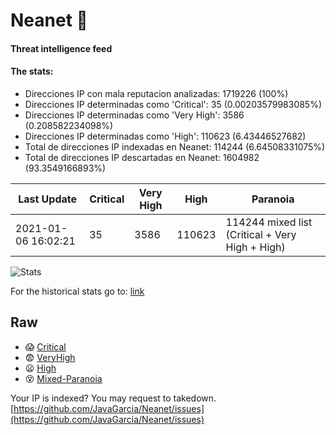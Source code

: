 # Neanet :hocho:
#### Threat intelligence feed
#### The stats:

- Direcciones IP con mala reputacion analizadas: 1719226 (100%)
- Direcciones IP determinadas como 'Critical':  35 (0.00203579983085%)
- Direcciones IP determinadas como 'Very High':  3586 (0.208582234098%)
- Direcciones IP determinadas como 'High':  110623 (6.43446527682)
- Total de direcciones IP indexadas en Neanet:  114244 (6.64508331075%)
- Total de direcciones IP descartadas en Neanet:  1604982 (93.3549166893%)

| Last Update | Critical | Very High | High | Paranoia |
| --- | --- | --- | --- | --- |
| 2021-01-06 16:02:21 | 35 | 3586 | 110623 | 114244 mixed list (Critical + Very High + High)|

![Stats](https://docs.google.com/spreadsheets/d/e/2PACX-1vSnaNMIXVabIpDJjufMlzH7poXnshF3mgd8Is1g9ytUEzVsP5my4Trn8f-xkoLLQ38xpL3HtmUexLo6/pubchart?oid=501124687&format=image)

For the historical stats go to: [link](/stats.csv)
## Raw
- :scream: [Critical](https://raw.githubusercontent.com/JavaGarcia/Neanet/master/blacklists/neanet_critical.txt)
- :fearful: [VeryHigh](https://raw.githubusercontent.com/JavaGarcia/Neanet/master/blacklists/neanet_veryHigh.txtt)
- :frowning: [High](https://raw.githubusercontent.com/JavaGarcia/Neanet/master/blacklists/neanet_high.txt)
- :dizzy_face: [Mixed-Paranoia](https://raw.githubusercontent.com/JavaGarcia/Neanet/master/blacklists/neanet_all.txt)


Your IP is indexed? You may request to takedown. [https://github.com/JavaGarcia/Neanet/issues](https://github.com/JavaGarcia/Neanet/issues)






































































































































































































































































































































































































































































































































































































































































































































































































































































































































































































































































































































































































































































































































































































































































































































































































































































































































































































































































































































































































































































































































































































































































































































































































































































































































































































































































































































































































































































































































































































































































































































































































































































































































































































































